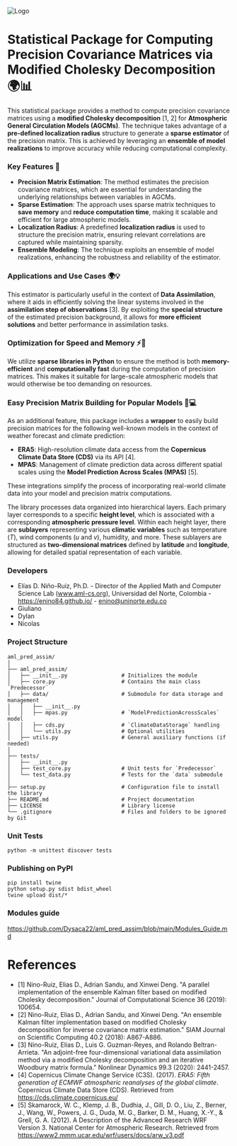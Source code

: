 ![Logo](https://aml-cs.github.io/images/logo.jpg)

# Statistical Package for Computing Precision Covariance Matrices via Modified Cholesky Decomposition 🌍📊

This statistical package provides a method to compute precision covariance matrices using a **modified Cholesky decomposition** [1, 2] for **Atmospheric General Circulation Models (AGCMs)**. The technique takes advantage of a **pre-defined localization radius** structure to generate a **sparse estimator** of the precision matrix. This is achieved by leveraging an **ensemble of model realizations** to improve accuracy while reducing computational complexity.

### Key Features 🌟
- **Precision Matrix Estimation**: The method estimates the precision covariance matrices, which are essential for understanding the underlying relationships between variables in AGCMs.
- **Sparse Estimation**: The approach uses sparse matrix techniques to **save memory** and **reduce computation time**, making it scalable and efficient for large atmospheric models.
- **Localization Radius**: A predefined **localization radius** is used to structure the precision matrix, ensuring relevant correlations are captured while maintaining sparsity.
- **Ensemble Modeling**: The technique exploits an ensemble of model realizations, enhancing the robustness and reliability of the estimator.

### Applications and Use Cases 🌍💡
This estimator is particularly useful in the context of **Data Assimilation**, where it aids in efficiently solving the linear systems involved in the **assimilation step of observations** [3]. By exploiting the **special structure** of the estimated precision background, it allows for **more efficient solutions** and better performance in assimilation tasks.

### Optimization for Speed and Memory ⚡💾
We utilize **sparse libraries in Python** to ensure the method is both **memory-efficient** and **computationally fast** during the computation of precision matrices. This makes it suitable for large-scale atmospheric models that would otherwise be too demanding on resources.

### Easy Precision Matrix Building for Popular Models 🔧💻
As an additional feature, this package includes a **wrapper** to easily build precision matrices for the following well-known models in the context of weather forecast and climate prediction:
- **ERA5**: High-resolution climate data access from the **Copernicus Climate Data Store (CDS)** via its API [4].
- **MPAS**: Management of climate prediction data across different spatial scales using the **Model Prediction Across Scales (MPAS)** [5].

These integrations simplify the process of incorporating real-world climate data into your model and precision matrix computations.

The library processes data organized into hierarchical layers. Each primary layer corresponds to a specific **height level**, which is associated with a corresponding **atmospheric pressure level**. Within each height layer, there are **sublayers** representing various **climatic variables** such as temperature ($T$), wind components ($u$ and $v$), humidity, and more. These sublayers are structured as **two-dimensional matrices** defined by **latitude** and **longitude**, allowing for detailed spatial representation of each variable.

### Developers
- Elías D. Niño-Ruiz, Ph.D. - Director of the Applied Math and Computer Science Lab (www.aml-cs.org), Universidad del Norte, Colombia - https://enino84.github.io/ - enino@uninorte.edu.co
- Giuliano
- Dylan
- Nicolas

### Project Structure

```
aml_pred_assim/
│
├── aml_pred_assim/
│   ├── __init__.py                 # Initializes the module
│   ├── core.py                     # Contains the main class `Predecessor`
│   ├── data/                       # Submodule for data storage and management
│   │   ├── __init__.py
│   │   ├── mpas.py                 # `ModelPredictionAcrossScales` model
│   │   ├── cds.py                  # `ClimateDataStorage` handling
│   │   └── utils.py                # Optional utilities
│   ├── utils.py                    # General auxiliary functions (if needed)
│
├── tests/
│   ├── __init__.py
│   ├── test_core.py                # Unit tests for `Predecessor`
│   └── test_data.py                # Tests for the `data` submodule
│
├── setup.py                        # Configuration file to install the library
├── README.md                       # Project documentation
├── LICENSE                         # Library license
└── .gitignore                      # Files and folders to be ignored by Git

```

### Unit Tests

```
python -m unittest discover tests
```

### Publishing on PyPI

```
pip install twine
python setup.py sdist bdist_wheel
twine upload dist/*
```

### Modules guide

https://github.com/Dysaca22/aml_pred_assim/blob/main/Modules_Guide.md

# References
- [1] Nino-Ruiz, Elias D., Adrian Sandu, and Xinwei Deng. "A parallel implementation of the ensemble Kalman filter based on modified Cholesky decomposition." Journal of Computational Science 36 (2019): 100654.
- [2] Nino-Ruiz, Elias D., Adrian Sandu, and Xinwei Deng. "An ensemble Kalman filter implementation based on modified Cholesky decomposition for inverse covariance matrix estimation." SIAM Journal on Scientific Computing 40.2 (2018): A867-A886.
- [3] Nino-Ruiz, Elias D., Luis G. Guzman-Reyes, and Rolando Beltran-Arrieta. "An adjoint-free four-dimensional variational data assimilation method via a modified Cholesky decomposition and an iterative Woodbury matrix formula." Nonlinear Dynamics 99.3 (2020): 2441-2457.
- [4] Copernicus Climate Change Service (C3S). (2017). *ERA5: Fifth generation of ECMWF atmospheric reanalyses of the global climate*. Copernicus Climate Data Store (CDS). Retrieved from https://cds.climate.copernicus.eu/
- [5] Skamarock, W. C., Klemp, J. B., Dudhia, J., Gill, D. O., Liu, Z., Berner, J., Wang, W., Powers, J. G., Duda, M. G., Barker, D. M., Huang, X.-Y., & Grell, G. A. (2012). A Description of the Advanced Research WRF Version 3. National Center for Atmospheric Research. Retrieved from https://www2.mmm.ucar.edu/wrf/users/docs/arw_v3.pdf


